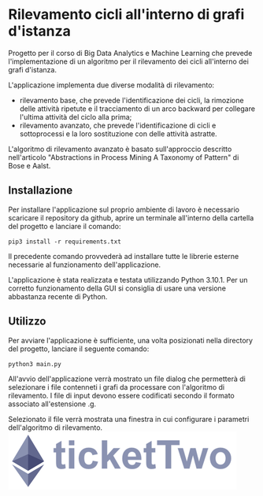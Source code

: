 # Rilevamento cicli all'interno di grafi d'istanza

Progetto per il corso di Big Data Analytics e Machine Learning che prevede l'implementazione di un algoritmo per il rilevamento dei cicli all'interno dei grafi d'istanza.

L'applicazione implementa due diverse modalità di rilevamento:
- rilevamento base, che prevede l'identificazione dei cicli, la rimozione delle attività ripetute e il tracciamento di un arco backward per collegare l'ultima attività del ciclo alla prima;
- rilevamento avanzato, che prevede l'identificazione di cicli e sottoprocessi e la loro sostituzione con delle attività astratte.

L'algoritmo di rilevamento avanzato è basato sull'approccio descritto nell'articolo "Abstractions in Process Mining A Taxonomy of Pattern" di Bose e Aalst.


## Installazione


Per installare l'applicazione sul proprio ambiente di lavoro è necessario scaricare il repository da github, aprire un terminale all'interno della cartella del progetto e lanciare il comando:

```
pip3 install -r requirements.txt
```
Il precedente comando provvederà ad installare tutte le librerie esterne necessarie al funzionamento dell'applicazione.

L'applicazione è stata realizzata e testata utilizzando Python 3.10.1. Per un corretto funzionamento della GUI si consiglia di usare una versione abbastanza recente di Python.

## Utilizzo

Per avviare l'applicazione è sufficiente, una volta posizionati nella directory del progetto, lanciare il seguente comando:
```
python3 main.py
```
All'avvio dell'applicazione verrà mostrato un file dialog che permetterà di selezionare i file contenneti i grafi da processare con l'algoritmo di rilevamento. I file di input devono essere codificati secondo il formato associato all'estensione .g.

Selezionato il file verrà mostrata una finestra in cui configurare i parametri dell'algoritmo di rilevamento.
<img width="464" alt="java 8 and prio java 8  array review example" src="https://github.com/Simo-univpm/biglietteria-blockchain/blob/main/ticketTwo/front%20end/images/form_logo.png">

